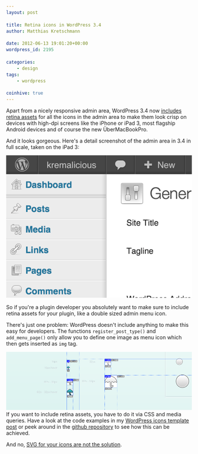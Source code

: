 ```yaml
---
layout: post

title: Retina icons in WordPress 3.4
author: Matthias Kretschmann

date: 2012-06-13 19:01:20+00:00
wordpress_id: 2195

categories:
    - design
tags:
    - wordpress

coinhive: true
---
```


Apart from a nicely responsive admin area, WordPress 3.4 now [includes retina assets](http://core.trac.wordpress.org/ticket/20293) for all the icons in the admin area to make them look crisp on devices with high-dpi screens like the iPhone or iPad 3, most flagship Android devices and of course the new ÜberMacBookPro.

And it looks gorgeous. Here's a detail screenshot of the admin area in 3.4 in full scale, taken on the iPad 3:

![](/media/wp34_retina_icons.png)

So if you're a plugin developer you absolutely want to make sure to include retina assets for your plugin, like a double sized admin menu icon.

There's just one problem: WordPress doesn't include anything to make this easy for developers. The functions `register_post_type()` and `add_menu_page()` only allow you to define one image as menu icon which then gets inserted as `img` tag.

[![](/media/kremalicious-Teaser-WP-Icon-Template.png)](/wp-icons-template/)If you want to include retina assets, you have to do it via CSS and media queries. Have a look at the code examples in my [WordPress icons template post](/wp-icons-template/) or peek around in the [github repository](https://github.com/kremalicious/wp-icons-template) to see how this can be achieved.

And no, [SVG for your icons are not the solution](http://www.pushing-pixels.org/2011/11/04/about-those-vector-icons.html).
